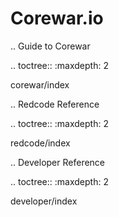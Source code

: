 Corewar.io
======================

.. Guide to Corewar

.. toctree::
   :maxdepth: 2
   
   corewar/index

.. Redcode Reference

.. toctree::
   :maxdepth: 2
   
   redcode/index

.. Developer Reference

.. toctree::
   :maxdepth: 2
   
   developer/index